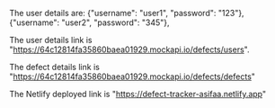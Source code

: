 The user details are:
{"username": "user1", "password": "123"},
{"username": "user2", "password": "345"},

The user details link is "https://64c12814fa35860baea01929.mockapi.io/defects/users".

The defect details link is "https://64c12814fa35860baea01929.mockapi.io/defects/defects"


The Netlify deployed link is "https://defect-tracker-asifaa.netlify.app"

